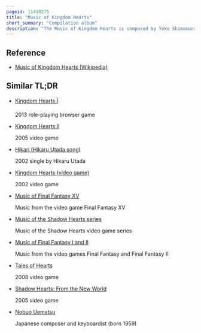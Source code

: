 ```yaml
---
pageid: 11410275
title: "Music of Kingdom Hearts"
short_summary: "Compilation album"
description: "The Music of Kingdom Hearts is composed by Yoko Shimomura with orchestral Music by Kaoru Wada arranged by. The original Soundtracks of the Games were released on three Albums and a fourth Compilation Album. The Soundtracks to the Kingdom Hearts Games feature several musical Pieces from both Square Enix and Disney Works, including such Pieces as 'Mickey Mouse Club March' by Jimmie Dodd, 'this is Halloween' by Danny Elfman, and 'one-winged Angel' by Nobuo Uematsu. They also feature several vocal Songs, the most notable being the four main Theme Songs: 'Hikari', 'Passion', 'Chikai', and 'Face My Fears. 'the two Themes were written and performed by japanese american Pop Star Hikaru Utada ; in Addition to Japanese, english Versions of the first three Songs were produced, titled 'simple and clean', 'sanctuary', and 'do n't think Twice', respectively."
---
```


## Reference

- [Music of Kingdom Hearts (Wikipedia)](https://en.wikipedia.org/?curid=11410275)

## Similar TL;DR

- [Kingdom Hearts Ï](/tldr/en/kingdom-hearts)

  2013 role-playing browser game

- [Kingdom Hearts II](/tldr/en/kingdom-hearts-ii)

  2005 video game

- [Hikari (Hikaru Utada song)](/tldr/en/hikari-hikaru-utada-song)

  2002 single by Hikaru Utada

- [Kingdom Hearts (video game)](/tldr/en/kingdom-hearts-video-game)

  2002 video game

- [Music of Final Fantasy XV](/tldr/en/music-of-final-fantasy-xv)

  Music from the video game Final Fantasy XV

- [Music of the Shadow Hearts series](/tldr/en/music-of-the-shadow-hearts-series)

  Music of the Shadow Hearts video game series

- [Music of Final Fantasy I and II](/tldr/en/music-of-final-fantasy-i-and-ii)

  Music from the video games Final Fantasy and Final Fantasy II

- [Tales of Hearts](/tldr/en/tales-of-hearts)

  2008 video game

- [Shadow Hearts: From the New World](/tldr/en/shadow-hearts-from-the-new-world)

  2005 video game

- [Nobuo Uematsu](/tldr/en/nobuo-uematsu)

  Japanese composer and keyboardist (born 1959)
